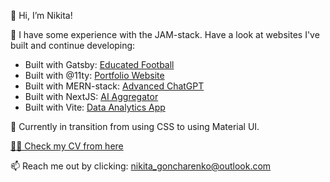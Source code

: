 👋 Hi, I’m Nikita!

👀 I have some experience with the JAM-stack. Have a look at websites I've built and continue developing:

<ul>
  <li>Built with Gatsby: <a href="https://www.educatedfootball.com">Educated Football</a></li>
  <li>Built with @11ty: <a href="https://nikita.educatedfootball.com">Portfolio Website</a></li>
  <li>Built with MERN-stack: <a href="https://chat-nikita-ef.onrender.com">Advanced ChatGPT</a></li>
  <li>Built with NextJS: <a href="https://ai-aggregator-omega.vercel.app">AI Aggregator</a></li>
  <li>Built with Vite: <a href="/">Data Analytics App</a></li>
</ul>

🌱 Currently in transition from using CSS to using Material UI.

<a href="https://viewer.diagrams.net/?tags=%7B%7D&highlight=0000ff&edit=_blank&layers=1&nav=1&title=Resume#Uhttps%3A%2F%2Fraw.githubusercontent.com%2FNGPetrovich%2FNGPetrovich%2Fmain%2FResume"> 👨‍💻 Check my CV from here</a>  

📫 Reach me out by clicking: <a href="mailto:nikita_goncharenko@outlook.com">nikita_goncharenko@outlook.com </a>

